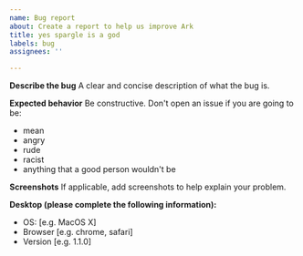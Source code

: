 ```yaml
---
name: Bug report
about: Create a report to help us improve Ark
title: yes spargle is a god
labels: bug
assignees: ''

---
```


**Describe the bug**
A clear and concise description of what the bug is.

**Expected behavior**
Be constructive. Don't open an issue if you are going to be:
- mean
- angry
- rude
- racist
- anything that a good person wouldn't be

**Screenshots**
If applicable, add screenshots to help explain your problem.

**Desktop (please complete the following information):**
 - OS: [e.g. MacOS X]
 - Browser [e.g. chrome, safari]
 - Version [e.g. 1.1.0]
